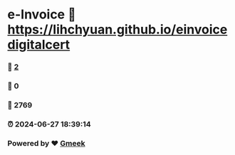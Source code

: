 # e-Invoice :link: https://lihchyuan.github.io/einvoicedigitalcert 
### :page_facing_up: [2](https://lihchyuan.github.io/einvoicedigitalcert/tag.html) 
### :speech_balloon: 0 
### :hibiscus: 2769 
### :alarm_clock: 2024-06-27 18:39:14 
### Powered by :heart: [Gmeek](https://github.com/Meekdai/Gmeek)

